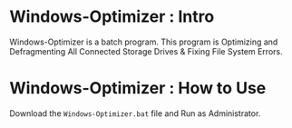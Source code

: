 # Windows-Optimizer : Intro
Windows-Optimizer is a batch program. This program is Optimizing and Defragmenting All Connected Storage Drives &amp; Fixing File System Errors.

# Windows-Optimizer : How to Use
Download the ```Windows-Optimizer.bat``` file and Run as Administrator.

